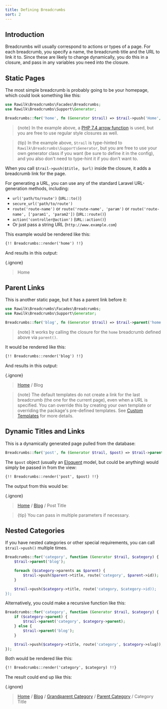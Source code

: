 ```yaml
---
title: Defining Breadcrumbs
sort: 2
---
```


## Introduction

Breadcrumbs will usually correspond to actions or types of a page. For each breadcrumb, you specify a name, the breadcrumb title
and the URL to link it to. Since these are likely to change dynamically, you do this in a closure, and pass in any variables you
need into the closure.

## Static Pages
The most simple breadcrumb is probably going to be your homepage, which could look something like this:

```php
use Rawilk\Breadcrumbs\Facades\Breadcrumbs;
use Rawilk\Breadcrumbs\Support\Generator;

Breadcrumbs::for('home', fn (Generator $trail) => $trail->push('Home', route('home')));
```

> {note} In the example above, a [PHP 7.4 arrow function](https://www.php.net/manual/en/functions.arrow.php) is used, but you are free to use regular style closures as well.

> {tip} In the example above, `$trail` is type-hinted to `Rawilk\Breadcrumbs\Support\Generator`, but you are free to use your own generator class if you want (be sure to define it in the config), and you also don't need to type-hint it if you don't want to.

When you call `$trail->push($title, $url)` inside the closure, it adds a breadcrumb link for the page.

For generating a URL, you can use any of the standard Laravel URL-generation methods, including:

- `url('path/to/route')` (`URL::to()`)
- `secure_url('path/to/route')`
- `route('route-name')` or `route('route-name', 'param')` or `route('route-name', ['param1', 'param2'])` (`URL::route()`)
- `action('controller@action')` (`URL::action()`)
- Or just pass a string URL (`http://www.example.com`)

This example would be rendered like this:

```html
{!! Breadcrumbs::render('home') !!}
```

And results in this output:

{.ignore}
> Home

## Parent Links

This is another static page, but it has a parent link before it:

```php
use Rawilk\Breadcrumbs\Facades\Breadcrumbs;
use Rawilk\Breadcrumbs\Support\Generator;

Breadcrumbs::for('blog', fn (Generator $trail) => $trail->parent('home')->push('Blog', route('blog')));
```

> {note} It works by calling the closure for the `home` breadcrumb defined above via `parent()`.

It would be rendered like this:

```html
{!! Breadcrumbs::render('blog') !!}
```

And results in this output:

{.ignore}
> [Home](#) / Blog

> {note} The default templates do not create a link for the last breadcrumb (the one for the current page), even when a URL is specified.
> You can override this by creating your own template or overriding the package's pre-defined templates. See
> [Custom Templates](/docs/laravel-breadcrumbs/{version}usage/custom-templates) for more details.

## Dynamic Titles and Links

This is a dynamically generated page pulled from the database:

```php
Breadcrumbs::for('post', fn (Generator $trail, $post) => $trail->parent('blog')->push($post->title, route('post', $post)));
```

The `$post` object (usually an [Eloquent](https://laravel.com/docs/7.x/eloquent) model, but could be anything) would simply be passed in from the view:

```html
{!! Breadcrumbs::render('post', $post) !!}
```

The output from this would be:

{.ignore}
> [Home](#) / [Blog](#) / Post Title

> {tip} You can pass in multiple parameters if necessary.

## Nested Categories

If you have nested categories or other special requirements, you can call `$trail->push()` multiple times.

```php
Breadcrumbs::for('category', function (Generator $trail, $category) {
    $trail->parent('blog');

    foreach ($category->parents as $parent) {
        $trail->push($parent->title, route('category', $parent->id));
    }

    $trail->push($category->title, route('category, $category->id));
});
```

Alternatively, you could make a recursive function like this:

```php
Breadcrumbs::for('category', function (Generator $trail, $category) {
    if ($category->parent) {
        $trail->parent('category', $category->parent);
    } else {
        $trail->parent('blog');
    }

    $trail->push($category->title, route('category', $category->slug));
});
```

Both would be rendered like this:

```html
{!! Breadcrumbs::render('category', $category) !!}
```

The result could end up like this:

{.ignore}
> [Home](#) / [Blog](#) / [Grandparent Category](#) / [Parent Category](#) / Category Title

